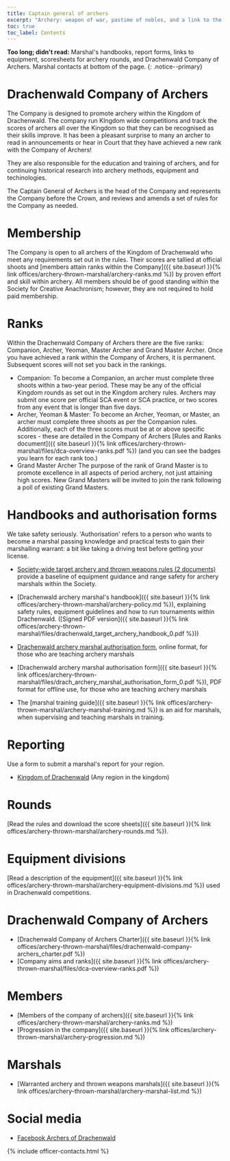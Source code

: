```yaml
---
title: Captain general of archers 
excerpt: "Archery: weapon of war, pastime of nobles, and a link to the middle ages"
toc: true
toc_label: Contents
---
```


__Too long; didn't read:__ Marshal's handbooks, report forms, links to equipment,  scoresheets for archery rounds, and Drachenwald Company of Archers. Marshal contacts at bottom of the page. 
{: .notice--primary}



# Drachenwald Company of Archers

The Company is designed to promote archery within the Kingdom of Drachenwald. The company run KIngdom wide competitions and track the scores of archers all over the Kingdom so that they can be recognised as their skills improve. It has been a pleasant surprise to many an archer to read in announcements or hear in Court that they have achieved a new rank with the Company of Archers! 

They are also responsible for the education and training of archers, and for continuing historical research into archery methods, equipment and techinologies.

The Captain General of Archers is the head of the Company and represents the Company before the Crown, and reviews and amends a set of rules for the Company as needed.

# Membership

The Company is open to all archers of the Kingdom of Drachenwald who meet any requirements set out in the rules. Their scores are tallied at official shoots and [members attain ranks within the Company]({{ site.baseurl }}{% link offices/archery-thrown-marshal/archery-ranks.md %}) by proven effort and skill within archery. All members should be of good standing within the Society for Creative Anachronism; however, they are not required to hold paid membership.

# Ranks

Within the Drachenwald Company of Archers there are the five ranks: Companion, Archer, Yeoman, Master Archer and Grand Master Archer. Once you have achieved a rank within the Company of Archers, it is permanent. Subsequent scores will not set you back in the rankings. 

* Companion: To become a Companion, an archer must complete three shoots within a two-year period. These may be any of the official Kingdom rounds as set out in the Kingdom archery rules. Archers may submit one score per official SCA event or SCA practice, or two scores from any event that is longer than five days.
* Archer, Yeoman & Master: To become an Archer, Yeoman, or Master, an archer must complete three shoots as per the Companion rules. Additionally, each of the three scores must be at or above specific scores - these are detailed in the Company of Archers [Rules and Ranks document]({{ site.baseurl }}{% link offices/archery-thrown-marshal/files/dca-overview-ranks.pdf %}) (and you can see the badges you learn for each rank too.)
* Grand Master Archer The purpose of the rank of Grand Master is to promote excellence in all aspects of period archery, not just attaining high scores. New Grand Masters will be invited to join the rank following a poll of existing Grand Masters.


# Handbooks and authorisation forms
We take safety seriously. 'Authorisation' refers to a person who wants to become a marshal passing knowledge and practical tests to gain their marshalling warrant: a bit like taking a driving test before getting your license. 

* [Society-wide target archery and thrown weapons rules (2 documents)](https://www.sca.org/resources/document-library/#target-archery) provide a baseline of equipment guidance and range safety for archery marshals within the Society.

* [Drachenwald archery marshal's handbook]({{ site.baseurl }}{% link offices/archery-thrown-marshal/archery-policy.md %}), explaining safety rules, equipment guidelines and how to run tournaments within Drachenwald. ([Signed PDF version]({{ site.baseurl }}{% link offices/archery-thrown-marshal/files/drachenwald_target_archery_handbook_0.pdf %}))

* [Drachenwald archery marshal authorisation form](https://forms.gle/DJgevhkbv8vk5Ant7), online format, for those who are teaching archery marshals

* [Drachenwald archery marshal authorisation form]({{ site.baseurl }}{% link offices/archery-thrown-marshal/files/drach_archery_marshal_authorisation_form_0.pdf %}), PDF format for offline use, for those who are teaching archery marshals

* The [marshal training guide]({{ site.baseurl }}{% link offices/archery-thrown-marshal/archery-marshal-training.md %}) is an aid for marshals, when supervising and teaching marshals in training.


# Reporting

Use a form to submit a marshal's report for your region.

* [Kingdom of Drachenwald](https://forms.gle/URhRb2i2SBowT9Jd9) (Any region in the kingdom)

# Rounds

[Read the rules and download the score sheets]({{ site.baseurl }}{% link offices/archery-thrown-marshal/archery-rounds.md %}).

# Equipment divisions

[Read a description of the equipment]({{ site.baseurl }}{% link  offices/archery-thrown-marshal/archery-equipment-divisions.md %}) used in Drachenwald competitions.

# Drachenwald Company of Archers

* [Drachenwald Company of Archers Charter]({{ site.baseurl }}{% link offices/archery-thrown-marshal/files/drachenwald-company-archers_charter.pdf %})  
* [Company aims and ranks]({{ site.baseurl }}{% link offices/archery-thrown-marshal/files/dca-overview-ranks.pdf %})

# Members
* [Members of the company of archers]({{ site.baseurl }}{% link offices/archery-thrown-marshal/archery-ranks.md %})
* [Progression in the company]({{ site.baseurl }}{% link offices/archery-thrown-marshal/archery-progression.md %})

# Marshals
* [Warranted archery and thrown weapons marshals]({{ site.baseurl }}{% link offices/archery-thrown-marshal/archery-marshal-list.md %})

# Social media

* [Facebook Archers of Drachenwald](https://www.facebook.com/groups/DW.Archer/)

{% include officer-contacts.html %}


